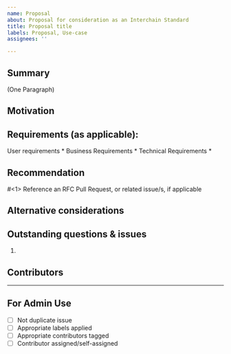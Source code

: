 ```yaml
---
name: Proposal
about: Proposal for consideration as an Interchain Standard
title: Proposal title
labels: Proposal, Use-case
assignees: ''

---
```


## Summary
(One Paragraph)
## Motivation

## Requirements (as applicable):
User requirements
*
Business Requirements
*
Technical Requirements
*
## Recommendation
#<1> Reference an RFC Pull Request, or related issue/s, if applicable 

## Alternative considerations

## Outstanding questions & issues
1. 
## Contributors


---
## For Admin Use

 - [ ] Not duplicate issue
 - [ ] Appropriate labels applied
- [ ]  Appropriate contributors tagged
- [ ]  Contributor assigned/self-assigned

